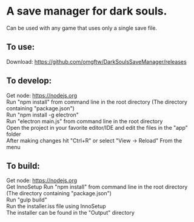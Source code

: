 # A save manager for dark souls.  

Can be used with any game that uses only a single save file.  

## To use:  
Download: https://github.com/omgftw/DarkSoulsSaveManager/releases  

## To develop:  
Get node: https://nodejs.org  
Run "npm install" from command line in the root directory (The directory containing "package.json")  
Run "npm install -g electron"  
Run "electron main.js" from command line in the root directory  
Open the project in your favorite editor/IDE and edit the files in the "app" folder  
After making changes hit "Ctrl+R" or select "View -> Reload" From the menu  

## To build:  
Get node: https://nodejs.org  
Get InnoSetup
Run "npm install" from command line in the root directory (The directory containing "package.json")  
Run "gulp build"  
Run the installer.iss file using InnoSetup  
The installer can be found in the "Output" directory

